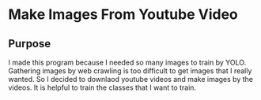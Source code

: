 # Make Images From Youtube Video

## Purpose
I made this program because I needed so many images to train by YOLO. Gathering images by web crawling is too difficult to get images that I really wanted. So I decided to downlaod youtube videos and make images by the videos. It is helpful to train the classes that I want to train.
